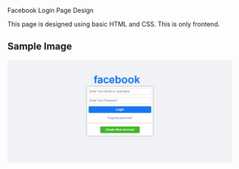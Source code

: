 Facebook Login Page Design

This page is designed using basic HTML and CSS. This is only frontend.

## Sample Image
<img src="https://github.com/alijawad1511/Facebook-Login-Page/blob/master/images/img.jpg" width="800" />
